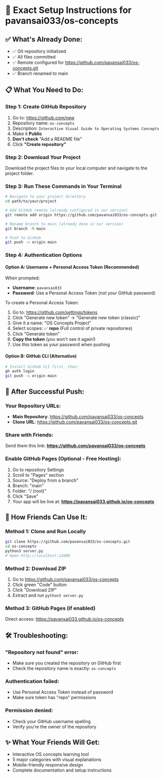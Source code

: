 # 🚀 Exact Setup Instructions for pavansai033/os-concepts

## ✅ What's Already Done:
- ✅ Git repository initialized
- ✅ All files committed
- ✅ Remote configured for https://github.com/pavansai033/os-concepts.git
- ✅ Branch renamed to main

## 📋 What You Need to Do:

### Step 1: Create GitHub Repository
1. Go to: https://github.com/new
2. Repository name: `os-concepts`
3. Description: `Interactive Visual Guide to Operating Systems Concepts`
4. Make it **Public**
5. **Don't check** "Add a README file"
6. Click **"Create repository"**

### Step 2: Download Your Project
Download the project files to your local computer and navigate to the project folder.

### Step 3: Run These Commands in Your Terminal

```bash
# Navigate to your project directory
cd path/to/your/project

# Add GitHub remote (already configured in our version)
git remote add origin https://github.com/pavansai033/os-concepts.git

# Rename branch to main (already done in our version)
git branch -M main

# Push to GitHub
git push -u origin main
```

### Step 4: Authentication Options

#### Option A: Username + Personal Access Token (Recommended)
When prompted:
- **Username**: `pavansai033`
- **Password**: Use a Personal Access Token (not your GitHub password)

To create a Personal Access Token:
1. Go to: https://github.com/settings/tokens
2. Click "Generate new token" → "Generate new token (classic)"
3. Give it a name: "OS Concepts Project"
4. Select scopes: ✅ **repo** (Full control of private repositories)
5. Click "Generate token"
6. **Copy the token** (you won't see it again!)
7. Use this token as your password when pushing

#### Option B: GitHub CLI (Alternative)
```bash
# Install GitHub CLI first, then:
gh auth login
git push -u origin main
```

## 🎉 After Successful Push:

### Your Repository URLs:
- **Main Repository**: https://github.com/pavansai033/os-concepts
- **Clone URL**: https://github.com/pavansai033/os-concepts.git

### Share with Friends:
Send them this link: **https://github.com/pavansai033/os-concepts**

### Enable GitHub Pages (Optional - Free Hosting):
1. Go to repository Settings
2. Scroll to "Pages" section
3. Source: "Deploy from a branch"
4. Branch: "main"
5. Folder: "/ (root)"
6. Click "Save"
7. Your app will be live at: **https://pavansai033.github.io/os-concepts**

## 📱 How Friends Can Use It:

### Method 1: Clone and Run Locally
```bash
git clone https://github.com/pavansai033/os-concepts.git
cd os-concepts
python3 server.py
# Open http://localhost:12000
```

### Method 2: Download ZIP
1. Go to https://github.com/pavansai033/os-concepts
2. Click green "Code" button
3. Click "Download ZIP"
4. Extract and run `python3 server.py`

### Method 3: GitHub Pages (if enabled)
Direct access: https://pavansai033.github.io/os-concepts

## 🛠️ Troubleshooting:

### "Repository not found" error:
- Make sure you created the repository on GitHub first
- Check the repository name is exactly: `os-concepts`

### Authentication failed:
- Use Personal Access Token instead of password
- Make sure token has "repo" permissions

### Permission denied:
- Check your GitHub username spelling
- Verify you're the owner of the repository

## ✨ What Your Friends Will Get:
- Interactive OS concepts learning tool
- 5 major categories with visual explanations
- Mobile-friendly responsive design
- Complete documentation and setup instructions